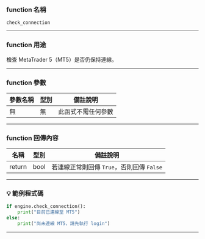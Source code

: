 ### function 名稱

`check_connection`

---

### function 用途

檢查 MetaTrader 5（MT5）是否仍保持連線。  

---

### function 參數

| 參數名稱 | 型別 | 備註說明     |
|----------|------|--------------|
| 無       | 無   | 此函式不需任何參數 |

---

### function 回傳內容

| 名稱   | 型別 | 備註說明                                |
|--------|------|-------------------------------------------|
| return | bool | 若連線正常則回傳 `True`，否則回傳 `False` |

---

### 💡 範例程式碼

```python
if engine.check_connection():
    print("目前已連線至 MT5")
else:
    print("尚未連線 MT5，請先執行 login")
```

---
